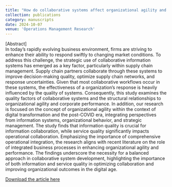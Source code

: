 ```yaml
---
title: "How do collaborative systems affect organizational agility and performance in supply chains?"
collection: publications
category: manuscripts
date: 2024-10-07
venue: 'Operations Management Research'
---
```


[Abstract] <br>
In today’s rapidly evolving business environment, firms are striving to enhance their ability to respond swiftly to changing market conditions. To address this challenge, the strategic use of collaborative information systems has emerged as a key factor, particularly within supply chain management. Supply chain partners collaborate through these systems to improve decision-making quality, optimize supply chain networks, and response uncertainties. Given that most collaborative workflows occur in these systems, the effectiveness of a organization’s response is heavily influenced by the quality of systems. Consequently, this study examines the quality factors of collaborative systems and the structural relationships to organizational agility and corporate performance. In addition, our research is focused on the concept of organizational agility within the context of digital transformation and the post-COVID era, integrating perspectives from information systems, organizational behavior, and strategic management. The study finds that information quality is crucial for information collaboration, while service quality significantly impacts operational collaboration. Emphasizing the importance of comprehensive operational integration, the research aligns with recent literature on the role of integrated business processes in enhancing organizational agility and performance. The findings underscore the necessity for a balanced approach in collaborative system development, highlighting the importance of both information and service quality in optimizing collaboration and improving organizational outcomes in the digital age.

[Download the article here](https://link.springer.com/article/10.1007/s12063-024-00528-7)

